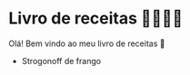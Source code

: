 # Livro de receitas :man_cook::woman_cook:

Olá! Bem vindo ao meu livro de receitas :raised_hands:

- Strogonoff de frango
